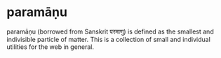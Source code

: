 # paramāṇu
paramāṇu (borrowed from Sanskrit परमाणु) is defined as the smallest and indivisible particle of matter. This is a collection of small and individual utilities for the web in general.
